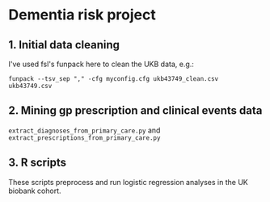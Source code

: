 # Dementia risk project

## 1. Initial data cleaning
I've used fsl's funpack here to clean the UKB data, e.g.:

```funpack --tsv_sep "," -cfg myconfig.cfg ukb43749_clean.csv ukb43749.csv```

## 2. Mining gp prescription and clinical events data 
```extract_diagnoses_from_primary_care.py``` and ```extract_prescriptions_from_primary_care.py```

## 3. R scripts
These scripts preprocess and run logistic regression analyses in the UK biobank cohort. 
